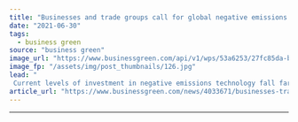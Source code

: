 ```yaml
---
title: "Businesses and trade groups call for global negative emissions drive"
date: "2021-06-30"
tags: 
  - business green
source: "business green"
image_url: "https://www.businessgreen.com/api/v1/wps/53a6253/27fc85da-b7fc-4fa4-9857-d0f7f84910ff/8/10-Climeworks-Plant-Greenhouse-Background-Copyright-Climeworks-Photo-by-Julia-Dunlop-185x114.jpg"
image_fp: "/assets/img/post_thumbnails/126.jpg"
lead: "
 Current levels of investment in negative emissions technology fall far short of levels required to cap temperature rise in line with Paris goals, new coalition warns ..."
article_url: "https://www.businessgreen.com/news/4033671/businesses-trade-global-negative-emissions-drive"
---
```


---
